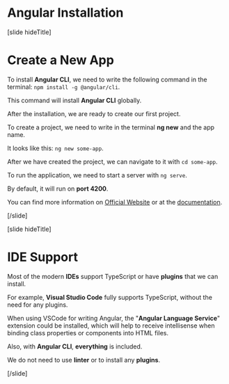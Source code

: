 # Angular Installation

[slide hideTitle]

# Create a New App

To install **Angular CLI**, we need to write the following command in the terminal: `npm install -g @angular/cli`.

This command will install **Angular CLI** globally.

After the installation, we are ready to create our first project.

To create a project, we need to write in the terminal **ng new** and the app name.

It looks like this: `ng new some-app`.

After we have created the project, we can navigate to it with `cd some-app`.

To run the application, we need to start a server with `ng serve`.

By default, it will run on **port 4200**.

You can find more information on [Official Website](https://angular.io) or at the [documentation](https://angular.io/docs).

[/slide]

[slide hideTitle]

# IDE Support

Most of the modern **IDEs** support TypeScript or have **plugins** that we can install.

For example, **Visual Studio Code** fully supports TypeScript, without the need for any plugins.

When using VSCode for writing Angular, the "**Angular Language Service**" extension could be installed, which will help to receive intellisense when binding class properties or components into HTML files.

Also, with **Angular CLI**, **everything** is included.

We do not need to use **linter** or to install any **plugins**.

[/slide]

